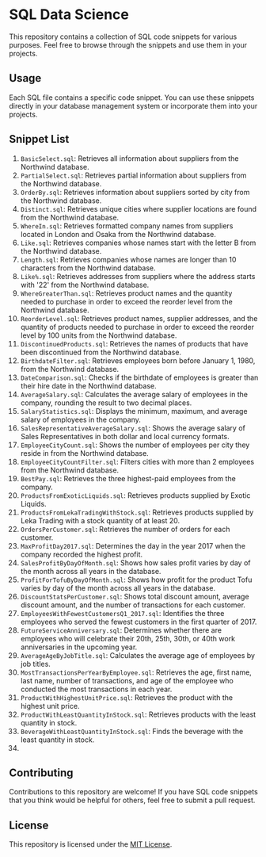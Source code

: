 # SQL Data Science

This repository contains a collection of SQL code snippets for various purposes. Feel free to browse through the snippets and use them in your projects.

## Usage

Each SQL file contains a specific code snippet. You can use these snippets directly in your database management system or incorporate them into your projects.

## Snippet List

1. `BasicSelect.sql`: Retrieves all information about suppliers from the Northwind database.
2. `PartialSelect.sql`: Retrieves partial information about suppliers from the Northwind database.
3. `OrderBy.sql`: Retrieves information about suppliers sorted by city from the Northwind database.
4. `Distinct.sql`: Retrieves unique cities where supplier locations are found from the Northwind database.
5. `WhereIn.sql`: Retrieves formatted company names from suppliers located in London and Osaka from the Northwind database.
6. `Like.sql`: Retrieves companies whose names start with the letter B from the Northwind database.
7. `Length.sql`: Retrieves companies whose names are longer than 10 characters from the Northwind database.
8. `Like%.sql`: Retrieves addresses from suppliers where the address starts with '22' from the Northwind database.
9. `WhereGreaterThan.sql`: Retrieves product names and the quantity needed to purchase in order to exceed the reorder level from the Northwind database.
10. `ReorderLevel.sql`: Retrieves product names, supplier addresses, and the quantity of products needed to purchase in order to exceed the reorder level by 100 units from the Northwind database.
11. `DiscontinuedProducts.sql`: Retrieves the names of products that have been discontinued from the Northwind database.
12. `BirthdateFilter.sql`: Retrieves employees born before January 1, 1980, from the Northwind database.
13. `DateComparison.sql`: Checks if the birthdate of employees is greater than their hire date in the Northwind database.
14. `AverageSalary.sql`: Calculates the average salary of employees in the company, rounding the result to two decimal places.
15. `SalaryStatistics.sql`: Displays the minimum, maximum, and average salary of employees in the company.
16. `SalesRepresentativeAverageSalary.sql`: Shows the average salary of Sales Representatives in both dollar and local currency formats.
17. `EmployeeCityCount.sql`: Shows the number of employees per city they reside in from the Northwind database.
18. `EmployeeCityCountFilter.sql`: Filters cities with more than 2 employees from the Northwind database.
19. `BestPay.sql`: Retrieves the three highest-paid employees from the company.
20. `ProductsFromExoticLiquids.sql`: Retrieves products supplied by Exotic Liquids.
21. `ProductsFromLekaTradingWithStock.sql`: Retrieves products supplied by Leka Trading with a stock quantity of at least 20.
22. `OrdersPerCustomer.sql`: Retrieves the number of orders for each customer.
23. `MaxProfitDay2017.sql`: Determines the day in the year 2017 when the company recorded the highest profit.
24. `SalesProfitByDayOfMonth.sql`: Shows how sales profit varies by day of the month across all years in the database.
25. `ProfitForTofuByDayOfMonth.sql`: Shows how profit for the product Tofu varies by day of the month across all years in the database.
26. `DiscountStatsPerCustomer.sql`: Shows total discount amount, average discount amount, and the number of transactions for each customer.
27. `EmployeesWithFewestCustomersQ1_2017.sql`: Identifies the three employees who served the fewest customers in the first quarter of 2017.
28. `FutureServiceAnniversary.sql`: Determines whether there are employees who will celebrate their 20th, 25th, 30th, or 40th work anniversaries in the upcoming year.
29. `AverageAgeByJobTitle.sql`: Calculates the average age of employees by job titles.
30. `MostTransactionsPerYearByEmployee.sql`: Retrieves the age, first name, last name, number of transactions, and age of the employee who conducted the most transactions in each year.
31. `ProductWithHighestUnitPrice.sql`: Retrieves the product with the highest unit price.
32. `ProductWithLeastQuantityInStock.sql`: Retrieves products with the least quantity in stock.
33. `BeverageWithLeastQuantityInStock.sql`: Finds the beverage with the least quantity in stock.
34. 

## Contributing

Contributions to this repository are welcome! If you have SQL code snippets that you think would be helpful for others, feel free to submit a pull request.

## License

This repository is licensed under the [MIT License](LICENSE).
